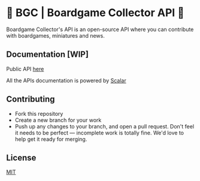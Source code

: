 
# 🎲 BGC | Boardgame Collector API 🎲

Boardgame Collector's API is an open-source API where you can contribute with boardgames, miniatures and news.




## Documentation [WIP]

Public API [here]()

All the APIs documentation is powered by [Scalar](https://scalar.com/)




## Contributing
- Fork this repository
- Create a new branch for your work
- Push up any changes to your branch, and open a pull request. Don't feel it needs to be perfect — incomplete work is totally fine. We'd love to help get it ready for merging.



## License

[MIT](https://choosealicense.com/licenses/mit/)

